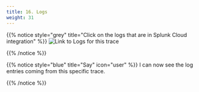 ```yaml
---
title: 16. Logs
weight: 31
---
```


{{% notice style="grey" title="Click on the logs that are in Splunk Cloud integration" %}}
![Link to Logs for this trace](../img/logo.png?width=50vw)

{{% /notice %}}

{{% notice style="blue" title="Say" icon="user" %}}
I can now see the log entries coming from this specific trace.

{{% /notice %}}
